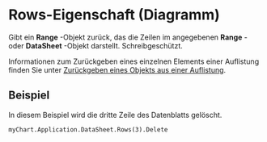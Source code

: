 
# Rows-Eigenschaft (Diagramm)

Gibt ein  **Range** -Objekt zurück, das die Zeilen im angegebenen **Range** - oder **DataSheet** -Objekt darstellt. Schreibgeschützt.

Informationen zum Zurückgeben eines einzelnen Elements einer Auflistung finden Sie unter [Zurückgeben eines Objekts aus einer Auflistung](f8a36459-f9dd-9f4c-ef7a-b188173434d5.md).

## Beispiel

In diesem Beispiel wird die dritte Zeile des Datenblatts gelöscht.


```
myChart.Application.DataSheet.Rows(3).Delete
```


